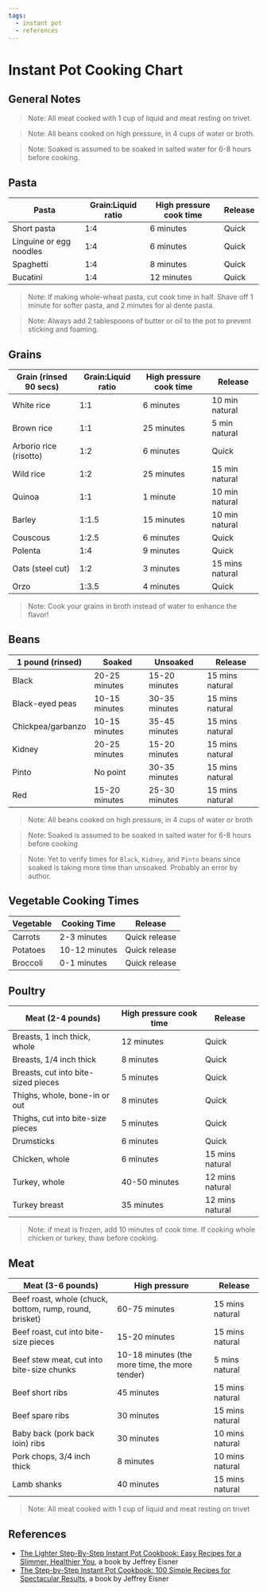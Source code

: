 ```yaml
---
tags:
  - instant pot
  - references
---
```


# Instant Pot Cooking Chart

## General Notes
> Note: All meat cooked with 1 cup of liquid and meat resting on trivet.

> Note: All beans cooked on high pressure, in 4 cups of water or broth.

> Note: Soaked is assumed to be soaked in salted water for 6-8 hours before cooking.

## Pasta

| Pasta                   | Grain:Liquid ratio | High pressure cook time | Release |
|-------------------------|--------------------|-------------------------|---------|
| Short pasta             | 1:4    | 6 minutes      | Quick   |
| Linguine or egg noodles | 1:4    | 6 minutes      | Quick   |
| Spaghetti               | 1:4    | 8 minutes      | Quick   |
| Bucatini                | 1:4    | 12 minutes     | Quick   |

> Note: If making whole-wheat pasta, cut cook time in half. Shave off 1 minute for softer pasta, and 2 minutes for al dente pasta.

> Note: Always add 2 tablespoons of butter or oil to the pot to prevent sticking and foaming.

## Grains

| Grain (rinsed 90 secs)  | Grain:Liquid ratio | High pressure cook time | Release |
|-------------------------|--------------------|-------------------------|---------|
| White rice              | 1:1     | 6 minutes     | 10 min natural |
| Brown rice              | 1:1     | 25 minutes    | 5 min natural |
| Arborio rice (risotto)  | 1:2     | 6 minutes     | Quick   |
| Wild rice               | 1:2     | 25 minutes    | 15 min natural |
| Quinoa                  | 1:1     | 1 minute      | 10 min natural |
| Barley                  | 1:1.5   | 15 minutes    | 10 min natural |
| Couscous                | 1:2.5   | 6 minutes     | Quick |
| Polenta                 | 1:4     | 9 minutes     | Quick |
| Oats (steel cut)        | 1:2     | 3 minutes     | 15 mins natural |
| Orzo              | 1:3.5         | 4 minutes     | Quick |

> Note: Cook your grains in broth instead of water to enhance the flavor!

## Beans

| 1 pound (rinsed)  | Soaked        | Unsoaked      | Release         |
|-------------------|---------------|---------------|-----------------|
| Black             | 20-25 minutes | 15-20 minutes | 15 mins natural |
| Black-eyed peas   | 10-15 minutes | 30-35 minutes | 15 mins natural |
| Chickpea/garbanzo | 10-15 minutes | 35-45 minutes | 15 mins natural |
| Kidney            | 20-25 minutes | 15-20 minutes | 15 mins natural |
| Pinto             | No point      | 30-35 minutes | 15 mins natural |
| Red               | 15-20 minutes | 25-30 minutes | 15 mins natural |

> Note: All beans cooked on high pressure, in 4 cups of water or broth

> Note: Soaked is assumed to be soaked in salted water for 6-8 hours before cooking

> Note: Yet to verify times for `Black`, `Kidney`, and `Pinto` beans since soaked is taking more time than unsoaked. Probably an error by author.

## Vegetable Cooking Times
| Vegetable         | Cooking Time  | Release         |
|-------------------|---------------|-----------------|
| Carrots           | 2-3 minutes   | Quick release   |
| Potatoes          | 10-12 minutes | Quick release   |
| Broccoli          | 0-1 minutes   | Quick release   |

## Poultry

| Meat (2-4 pounds)                   | High pressure cook time | Release |
|-------------------------------------|-------------------------|---------|
| Breasts, 1 inch thick, whole        | 12 minutes    | Quick   |
| Breasts, 1/4 inch thick             | 8 minutes     | Quick   |
| Breasts, cut into bite-sized pieces | 5 minutes     | Quick   |
| Thighs, whole, bone-in or out       | 8 minutes     | Quick   |
| Thighs, cut into bite-size pieces   | 5 minutes     | Quick   |
| Drumsticks                          | 6 minutes     | Quick   |
| Chicken, whole                      | 6 minutes     | 15 mins natural |
| Turkey, whole                       | 40-50 minutes | 12 mins natural |
| Turkey breast                       | 35 minutes    | 12 mins natural |

> Note: if meat is frozen, add 10 minutes of cook time. If cooking whole chicken or turkey, thaw before cooking.

## Meat

| Meat (3-6 pounds)                   | High pressure | Release |
|-------------------------------------|-------------------------|---------|
| Beef roast, whole (chuck, bottom, rump, round, brisket)        | 60-75 minutes | 15 mins natural |
| Beef roast, cut into bite-size pieces | 15-20 minutes  | 15 mins natural |
| Beef stew meat, cut into bite-size chunks | 10-18 minutes (the more time, the more tender)              | 5 mins natural |
| Beef short ribs                     | 45 minutes       | 15 mins natural |
| Beef spare ribs                     | 30 minutes       | 15 mins natural |
| Baby back (pork back loin) ribs     | 30 minutes       | 10 mins natural |
| Pork chops, 3/4 inch thick          | 8 minutes        | 10 mins natural |
| Lamb shanks                         | 40 minutes       | 15 mins natural |

> Note: All meat cooked with 1 cup of liquid and meat resting on trivet

## References

* [The Lighter Step-By-Step Instant Pot Cookbook: Easy Recipes for a Slimmer, Healthier You](https://www.amazon.com/Lighter-Step-Step-Instant-Cookbook/dp/031670637X/), a book by Jeffrey Eisner
* [The Step-by-Step Instant Pot Cookbook: 100 Simple Recipes for Spectacular Results](https://www.amazon.com/Step-Step-Instant-Pot-Cookbook/dp/0316460834/), a book by Jeffrey Eisner
